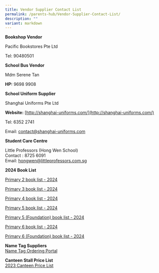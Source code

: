 ```yaml
---
title: Vendor Supplier Contact List
permalink: /parents-hub/Vendor-Supplier-Contact-List/
description: ""
variant: markdown
---
```

**Bookshop Vendor**

Pacific Bookstores Pte Ltd

Tel: 90480501

**School Bus Vendor**

Mdm Serene Tan

**HP:**&nbsp;9698 9908

**School Uniform Supplier**

Shanghai Uniforms Pte Ltd

**Website:**&nbsp;[http://shanghai-uniforms.com/](http://shanghai-uniforms.com/)

Tel: 6352 2741

Email:&nbsp;[contact@shanghai-uniforms.com](mailto:contact@shanghai-uniforms.com)&nbsp;

**Student Care Centre**

Little Professors (Hong Wen School)  
Contact : 8725 6091  
Email:&nbsp;[hongwen@littleprofessors.com.sg](mailto:hongwen@littleprofessors.com.sg)

**2024 Book List**

[Primary 2 book list - 2024](/files/Parents'%20Hub/Booklists_2024/P2_Booklist_2024.pdf)

[Primary 3 book list - 2024](/files/Parents'%20Hub/Booklists_2024/P3_Booklist_2024.pdf)

[Primary 4 book list - 2024](/files/Parents'%20Hub/Booklists_2024/P4_Booklist_2024.pdf)

[Primary 5 book list - 2024](/files/Parents'%20Hub/Booklists_2024/P5_Booklist_2024.pdf)

[Primary 5 (Foundation) book list - 2024](/files/Parents'%20Hub/Booklists_2024/P5_F_Booklist_2024.pdf)

[Primary 6 book list - 2024](/files/Parents'%20Hub/Booklists_2024/P6_Booklist_2024.pdf)

[Primary 6 (Foundation) book list - 2024](/files/Parents'%20Hub/Booklists_2024/P6_F_Booklist_2024.pdf)


<!-- 

**2023 Book List**  
[Primary 1 book list – 2023](/files/Parents'%20Hub/Vendorsupplier%20contact%20list/p1_bklist_2023.pdf)  
[Primary 2 book list-2023](/files/Parents'%20Hub/Vendorsupplier%20contact%20list/p2_bklist_2023.pdf)  
[Primary 3 book list-2023](/files/Parents'%20Hub/Vendorsupplier%20contact%20list/p3_bklist_2023.pdf)     
[Primary 4 book list – 2023](/files/Parents'%20Hub/Vendorsupplier%20contact%20list/p4_bklist_2023.pdf)  
[Primary 5 book list – 2023](/files/Parents'%20Hub/Vendorsupplier%20contact%20list/p5_bklist_2023.pdf)  
[Primary 5 (Foundation) book list – 2023](/files/Parents'%20Hub/Vendorsupplier%20contact%20list/p5_fdn_bklist_2023.pdf)  
[Primary 6 book list – 2023](/files/Parents'%20Hub/Vendorsupplier%20contact%20list/p6_bklist_2023.pdf)  
[Primary 6 ( Foundation) book list -2023](/files/Parents'%20Hub/Vendorsupplier%20contact%20list/p6_fdn_bklist_2023.pdf)

-->


**Name Tag Suppliers**  
[Name Tag Ordering Portal](http://www.stitchwerkz.sg/nametags_hws)

**Canteen Stall Price List**  
[2023 Canteen Price List](/files/Parents'%20Hub/Vendorsupplier%20contact%20list/Canteen_prices_2023.pdf)